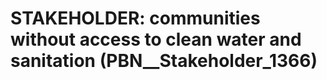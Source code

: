 # STAKEHOLDER: __communities without access to clean water and sanitation__ (PBN__Stakeholder_1366)

